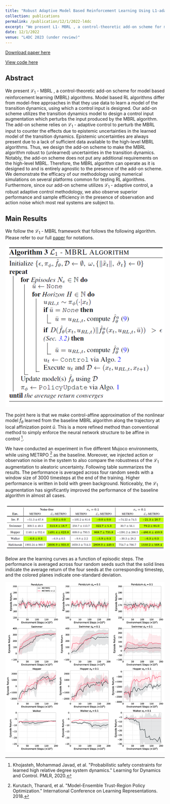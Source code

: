 ```yaml
---
title: "Robust Adaptive Model Based Reinforcement Learning Using L1-adaptive control"
collection: publications
permalink: /publication/12/1/2022-l4dc
excerpt: "We present L1- MBRL , a control-theoretic add-on scheme for model based reinforcement learning (MBRL) algorithms to counter both epistemic and aleatoric uncertainty present in the system. The add-on scheme does not put any additional requirements on the high-level MBRL and therefore, the MBRL algorithm can operate as it is designed to and is entirely agnostic to the presence of the add-on scheme."
date: 12/1/2022
venue: "L4DC 2023 (under review)"
---
```


[Download paper here](https://drive.google.com/file/d/1-6-3y2cJb81-r10iXbmeD7VGszbqjyE3/view?usp=share_link)

[View code here](https://github.com/mnjnsng/L1-MBRL)

## Abstract

We present $\mathcal{L}_1$ - MBRL , a control-theoretic add-on scheme for model based reinforcement learning (MBRL) algorithms. Model based RL algorithms differ from model-free approaches in that they use data to learn a model of the transition dynamics, using which a control input is designed. Our add-on scheme utilizes the transition dynamics model to design a control input augmentation which perturbs the input produced by the MBRL algorithm. The add-on scheme relies on $\mathcal{L}_1$ - adaptive control to perturb the MBRL input to counter the effects due to epistemic uncertainties in the learned model of the transition dynamics. Epistemic uncertainties are always present due to a lack of sufficient data available to the high-level MBRL algorithms. Thus, we design the add-on scheme to make the MBRL algorithm robust to (unlearned) uncertainties in the transition dynamics. Notably, the add-on scheme does not put any additional requirements on the high-level MBRL. Therefore, the MBRL algorithm can operate as it is designed to and is entirely agnostic to the presence of the add-on scheme. We demonstrate the efficacy of our methodology using numerical simulations on several platforms common for testing RL algorithms. Furthermore, since our add-on scheme utilizes $\mathcal{L}_1$ - adaptive control, a robust adaptive control methodology, we also observe superior performance and sample efficiency in the presence of observation and action noise which most real systems are subject to.

## Main Results

We follow the $\mathcal{L}_1$ - MBRL framework that follows the following algorithm. Please refer to our full [paper](https://drive.google.com/file/d/1-6-3y2cJb81-r10iXbmeD7VGszbqjyE3/view?usp=share_link) for notations.

![](/images/publication/L1MBRL/algorithm.PNG)

The point here is that we make control-affine approximation of the nonlinear model $\hat{f}_\theta$ learned from the baseline MBRL algorithm along the trajectory at local affinization point $\bar{u}$. This is a more refined method than conventional method to simply enforce the neural network structure to be affine in control [^fn1].

We have conducted an experiment in five different Mujoco environments, while using METRPO [^fn2] as the baseline. Moreover, we injected action or observation noise in the system to also compare the robustness of the $\mathcal{L}_1$ augmentation to aleatoric uncertainty. Following table summarizes the results. The performance is averaged across four random seeds with a window size of 3000 timesteps at the end of the training. Higher performance is written in bold with green background. Noticeably, the $\mathcal{L}_1$ augmentation has significantly improved the performance of the baseline algorithm in almost all cases.

![](/images/publication/L1MBRL/Table.PNG)

Below are the learning curves as a function of episodic steps. The performance is averaged across four random seeds such that the solid lines indicate the average return of the four seeds at the corresponding timestep, and the colored planes indicate one-standard deviation.

![](/images/publication/L1MBRL/Results.png)

[^fn1]: Khojasteh, Mohammad Javad, et al. "Probabilistic safety constraints for learned high relative degree system dynamics." Learning for Dynamics and Control. PMLR, 2020.
[^fn2]: Kurutach, Thanard, et al. "Model-Ensemble Trust-Region Policy Optimization." International Conference on Learning Representations. 2018.
